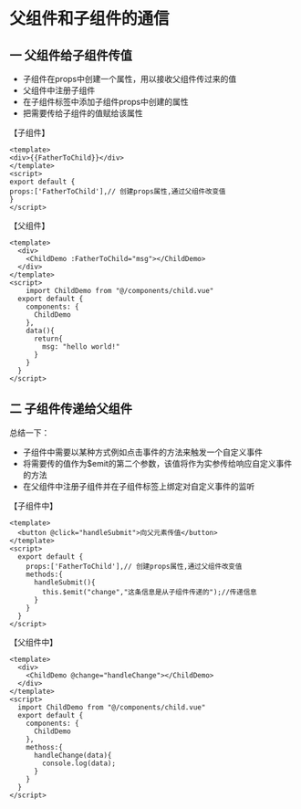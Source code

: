 # 父组件和子组件的通信

## 一 父组件给子组件传值

* 子组件在props中创建一个属性，用以接收父组件传过来的值
* 父组件中注册子组件
* 在子组件标签中添加子组件props中创建的属性
* 把需要传给子组件的值赋给该属性

【子组件】

```
<template>
<div>{{FatherToChild}}</div>
</template>
<script>
export default {
props:['FatherToChild'],// 创建props属性,通过父组件改变值
}
</script>
```

【父组件】

```
<template>
  <div>
    <ChildDemo :FatherToChild="msg"></ChildDemo>
  </div>
</template>
<script>
    import ChildDemo from "@/components/child.vue"
  export default {
    components: { 
      ChildDemo
    },
    data(){
      return{
        msg: "hello world!"
      }
    }
  }
</script>
```

## 二 子组件传递给父组件

总结一下：

* 子组件中需要以某种方式例如点击事件的方法来触发一个自定义事件
* 将需要传的值作为$emit的第二个参数，该值将作为实参传给响应自定义事件的方法
* 在父组件中注册子组件并在子组件标签上绑定对自定义事件的监听

【子组件中】

```vue
<template>
  <button @click="handleSubmit">向父元素传值</button>
</template>
<script>
  export default {
    props:['FatherToChild'],// 创建props属性,通过父组件改变值
    methods:{
      handleSubmit(){
        this.$emit("change","这条信息是从子组件传递的");//传递信息
      }
    }
  }
</script>
```

【父组件中】

```vue
<template>
  <div>
    <ChildDemo @change="handleChange"></ChildDemo>
  </div>
</template>
<script>
  import ChildDemo from "@/components/child.vue"
  export default {
    components: { 
      ChildDemo
    },
    methoss:{
      handleChange(data){
        console.log(data);
      }
    }
  }
</script>
```



